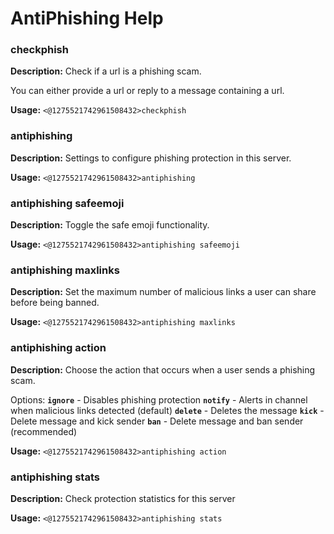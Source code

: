 # AntiPhishing Help

### checkphish

**Description:** Check if a url is a phishing scam.

You can either provide a url or reply to a message containing a url.

**Usage:** `<@1275521742961508432>checkphish`

### antiphishing

**Description:** Settings to configure phishing protection in this server.

**Usage:** `<@1275521742961508432>antiphishing`

### antiphishing safeemoji

**Description:** Toggle the safe emoji functionality.

**Usage:** `<@1275521742961508432>antiphishing safeemoji`

### antiphishing maxlinks

**Description:** Set the maximum number of malicious links a user can share before being banned.

**Usage:** `<@1275521742961508432>antiphishing maxlinks`

### antiphishing action

**Description:** Choose the action that occurs when a user sends a phishing scam.

Options:
**`ignore`** - Disables phishing protection
**`notify`** - Alerts in channel when malicious links detected (default)
**`delete`** - Deletes the message
**`kick`** - Delete message and kick sender
**`ban`** - Delete message and ban sender (recommended)

**Usage:** `<@1275521742961508432>antiphishing action`

### antiphishing stats

**Description:** Check protection statistics for this server

**Usage:** `<@1275521742961508432>antiphishing stats`

